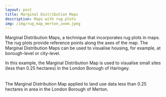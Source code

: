 ```yaml
---
layout: post
title: Marginal Distribution Maps
description: Maps with rug plots
img: /img/rug_map_merton_zoom.jpeg
---
```

  
Marginal Distribution Maps, a technique that incorporates rug plots in maps. The rug plots provide reference points along the axes of the map. The Marginal Distribution Maps can be used to visualise housing, for example, at borough-level or city-level.

<div class="col">
	<img class="col" src="{{ site.baseurl }}/img/rug_map_haringey.jpeg" alt="" title=""/>
</div>

<div class="col three caption">
	In this example, the Marginal Distribution Map is used to visualise small sites (less than 0.25 hectares) in the London Borough of Haringey.
</div>

<br>
<br>

<div class="col">
	<img class="col" src="{{ site.baseurl }}/img/rug_map_merton.jpeg" alt="" title=""/>
</div>

<div class="col three caption">
	The Marginal Distribution Map applied to land use data less than 0.25 hectares in area in the London Borough of Merton.
</div>

